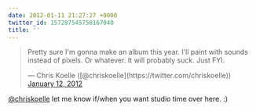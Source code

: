 ```yaml
---
date: 2012-01-11 21:27:27 +0000
twitter_id: 157287545758167040
title: ''
---
```


<blockquote class="twitter-tweet"><p lang="en" dir="ltr">Pretty sure I&#39;m gonna make an album this year. I&#39;ll paint with sounds instead of pixels. Or whatever. It will probably suck. Just FYI.</p>&mdash; Chris Koelle ([@chriskoelle](https://twitter.com/chriskoelle)) <a href="https://twitter.com/chriskoelle/status/157283951839412225?ref_src=twsrc%5Etfw">January 12, 2012</a></blockquote>
<script async src="https://platform.twitter.com/widgets.js" charset="utf-8"></script>

[@chriskoelle](https://twitter.com/chriskoelle) let me know if/when you want studio time over here. :)
